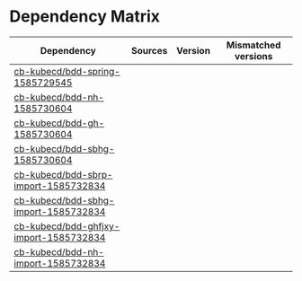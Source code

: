 # Dependency Matrix

Dependency | Sources | Version | Mismatched versions
---------- | ------- | ------- | -------------------
[cb-kubecd/bdd-spring-1585729545](https://github.com/cb-kubecd/bdd-spring-1585729545.git) |  | []() | 
[cb-kubecd/bdd-nh-1585730604](https://github.com/cb-kubecd/bdd-nh-1585730604.git) |  | []() | 
[cb-kubecd/bdd-gh-1585730604](https://github.com/cb-kubecd/bdd-gh-1585730604.git) |  | []() | 
[cb-kubecd/bdd-sbhg-1585730604](https://github.com/cb-kubecd/bdd-sbhg-1585730604.git) |  | []() | 
[cb-kubecd/bdd-sbrp-import-1585732834](https://github.com/cb-kubecd/bdd-sbrp-import-1585732834.git) |  | []() | 
[cb-kubecd/bdd-sbhg-import-1585732834](https://github.com/cb-kubecd/bdd-sbhg-import-1585732834.git) |  | []() | 
[cb-kubecd/bdd-ghfjxy-import-1585732834](https://github.com/cb-kubecd/bdd-ghfjxy-import-1585732834.git) |  | []() | 
[cb-kubecd/bdd-nh-import-1585732834](https://github.com/cb-kubecd/bdd-nh-import-1585732834.git) |  | []() | 
